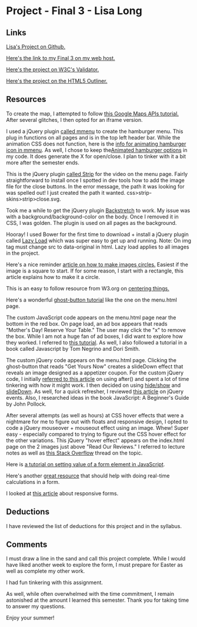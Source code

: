 # Project - Final 3 - Lisa Long

## Links
[Lisa's Project on Github.](https://github.com/longlife52/project_final3_long_lisa)

[Here's the link to my Final 3 on my web host.]()

[Here's the project on W3C's Validator.]()

[Here's the project on the HTML5 Outliner.]()

## Resources
To create the map, I attempted to follow [this Google Maps APIs tutorial.](https://developers.google.com/maps/documentation/javascript/adding-a-google-map) After several glitches, I then opted for an iframe version.

I used a jQuery plugin [called mmenu](http://mmenu.frebsite.nl/documentation/core/) to create the hamburger menu. This plug in functions on all pages and is in the top left header bar. While the animation CSS does not function, here is the [info for animating hamburger icon in mmenu](http://mmenu.frebsite.nl/tutorials/animated-hamburger.html).  As well, I chose to keep the[Animated hamburger options](https://github.com/jonsuh/hamburgers) in my code. It does generate the X for open/close. I plan to tinker with it a bit more after the semester ends.

This is the jQuery plugin [called Strip](http://www.stripjs.com/) for the video on the menu page. Fairly straightforward to install once I spotted in dev tools how to add the image file for the close buttons. In the error message, the path it was looking for was spelled out!  I just created the path it wanted. css>strip-skins>strip>close.svg.

Took me a while to get the jQuery plugin  [Backstretch](http://www.jquery-backstretch.com/) to work. My issue was with a background/background-color on the body. Once I removed it in CSS, I was golden. The plugin is used on all pages as the background.

Hooray! I used Bower for the first time to download + install a jQuery plugin called [Lazy Load](http://www.appelsiini.net/projects/lazyload) which was super easy to get up and running. Note: On img tag must change src to data-original in html. Lazy load applies to all images in the project.

Here's a nice reminder [article on how to make images circles.](http://sixrevisions.com/css/circular-images-css/) Easiest if the image is a square to start.  If for some reason, I start with a rectangle, this article explains how to make it a circle.

This is an easy to follow resource from W3.org on [centering things.](https://www.w3.org/Style/Examples/007/center.en.html)

Here's a wonderful [ghost-button tutorial](http://sixrevisions.com/css/ghost-buttons/) like the one on the menu.html page.

The custom JavaScript code appears on the menu.html page near the bottom in the red box. On page load, an ad box appears that reads "Mother's Day! Reserve Your Table." The user may click the "x" to remove the box. While I am not a huge fan of ad boxes, I did want to explore how they worked. I referred to [this tutorial](https://www.w3schools.com/howto/howto_css_modals.asp). As well, I also followed a tutorial in a book called Javascript by Tom Negrino and Dori Smith.

The custom jQuery code appears on the menu.html page. Clicking the ghost-button that reads "Get Yours Now" creates a slideDown effect that reveals an image designed as a appetizer coupon. For the custom jQuery code, I initially [referred to this article](https://www.w3schools.com/jquery/jquery_dom_add.asp) on using after() and spent a lot of time tinkering with how it might work. I then decided on using [hide/show](https://www.w3schools.com/jquery/jquery_hide_show.asp) and [slideDown](https://www.w3schools.com/jquery/jquery_slide.asp). As well, for a quick refresher, I reviewed [this article](https://www.w3schools.com/jquery/jquery_events.asp) on jQuery events. Also, I researched ideas in the book JavaScript: A Beginner's Guide by John Pollock.

After several attempts (as well as hours) at CSS hover effects that were a nightmare for me to figure out with floats and responsive design, I opted to code a jQuery mouseover + mouseout effect using an image. Whew! Super easy - especially compared to trying to figure out the CSS hover effect for the other variations. This jQuery "hover effect" appears on the index.html page on the 2 images just above "Read Our Reviews." I referred to lecture notes as well as [this Stack Overflow](http://stackoverflow.com/questions/10709016/change-image-onmouseover) thread on the topic.

Here is [a tutorial on setting value of a form element in JavaScript](http://www.javascript-coder.com/javascript-form/javascript-form-value.phtml).

Here's another [great resource](http://www.javascript-coder.com/javascript-form/javascript-calculator-script.phtml) that should help with doing real-time calculations in a form.

I looked at [this article](http://www.hongkiat.com/blog/creating-responsive-form-with-css3-html5/) about responsive forms.


## Deductions
I have reviewed the list of deductions for this project and in the syllabus.

## Comments
I must draw a line in the sand and call this project complete. While I would have liked another week to explore the form, I must prepare for Easter as well as complete my other work.

I had fun tinkering with this assignment.

As well, while often overwhelmed with the time commitment, I remain astonished at the amount I learned this semester. Thank you for taking time to answer my questions.

Enjoy your summer!
